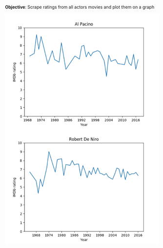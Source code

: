 **Objective**: Scrape ratings from all actors movies and plot them on a graph

![imdb_ratings](/static/imdb_ratings.png)
